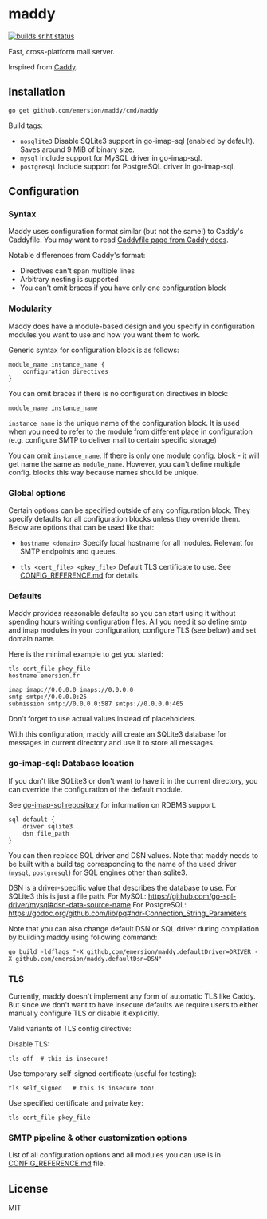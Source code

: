 # maddy

[![builds.sr.ht status](https://builds.sr.ht/~emersion/maddy.svg)](https://builds.sr.ht/~emersion/maddy?)

Fast, cross-platform mail server.

Inspired from [Caddy](https://github.com/mholt/caddy).

## Installation

```shell
go get github.com/emersion/maddy/cmd/maddy
```

Build tags:
* `nosqlite3`
  Disable SQLite3 support in go-imap-sql (enabled by default). Saves around 9
  MiB of binary size.
* `mysql`
  Include support for MySQL driver in go-imap-sql.
* `postgresql`
  Include support for PostgreSQL driver in go-imap-sql.

## Configuration

### Syntax

Maddy uses configuration format similar (but not the same!) to Caddy's
Caddyfile.  You may want to read [Caddyfile page from Caddy docs](https://caddyserver.com/docs/caddyfile).

Notable differences from Caddy's format:
* Directives can't span multiple lines
* Arbitrary nesting is supported
* You can't omit braces if you have only one configuration block

### Modularity

Maddy does have a module-based design and you specify in configuration modules
you want to use and how you want them to work.

Generic syntax for configuration block is as follows:
```
module_name instance_name {
    configuration_directives
}
```
You can omit braces if there is no configuration directives in block:
```
module_name instance_name
```

`instance_name` is the unique name of the configuration block. It is used when
you need to refer to the module from different place in configuration (e.g.
configure SMTP to deliver mail to certain specific storage)

You can omit `instance_name`. If there is only one module config. block - it
will get name the same as `module_name`. However, you can't define multiple
config. blocks this way because names should be unique.

### Global options

Certain options can be specified outside of any configuration block. They
specify defaults for all configuration blocks unless they override them. Below
are options that can be used like that:

* `hostname <domain>`
  Specify local hostname for all modules. Relevant for SMTP endpoints and queues.

* `tls <cert_file> <pkey_file>`
  Default TLS certificate to use. See
  [CONFIG_REFERENCE.md](CONFIG_REFERENCE.md) for details.

### Defaults

Maddy provides reasonable defaults so you can start using it without spending
hours writing configuration files. All you need it so define smtp and imap
modules in your configuration, configure TLS (see below) and set domain name.

Here is the minimal example to get you started:
```
tls cert_file pkey_file
hostname emersion.fr

imap imap://0.0.0.0 imaps://0.0.0.0
smtp smtp://0.0.0.0:25
submission smtp://0.0.0.0:587 smtps://0.0.0.0:465
```
Don't forget to use actual values instead of placeholders.

With this configuration, maddy will create an SQLite3 database for messages in
current directory and use it to store all messages.

### go-imap-sql: Database location

If you don't like SQLite3 or don't want to have it in the current directory,
you can override the configuration of the default module.

See [go-imap-sql repository](https://github.com/foxcpp/go-imap-sql) for
information on RDBMS support.

```
sql default {
    driver sqlite3
    dsn file_path
}
```

You can then replace SQL driver and DSN values. Note that maddy needs to be
built with a build tag corresponding to the name of the used driver (`mysql`,
`postgresql`) for SQL engines other than sqlite3.

DSN is a driver-specific value that describes the database to use.
For SQLite3 this is just a file path.
For MySQL: https://github.com/go-sql-driver/mysql#dsn-data-source-name
For PostgreSQL: https://godoc.org/github.com/lib/pq#hdr-Connection_String_Parameters

Note that you can also change default DSN or SQL driver during compilation
by building maddy using following command:
```shell
go build -ldflags "-X github,com/emersion/maddy.defaultDriver=DRIVER -X github.com/emersion/maddy.defaultDsn=DSN"
```

### TLS

Currently, maddy doesn't implement any form of automatic TLS like Caddy. But
since we don't want to have insecure defaults we require users to either
manually configure TLS or disable it explicitly.

Valid variants of TLS config directive:

Disable TLS:
```
tls off  # this is insecure!
```

Use temporary self-signed certificate (useful for testing):
```
tls self_signed   # this is insecure too!
```

Use specified certificate and private key:
```
tls cert_file pkey_file
```

### SMTP pipeline & other customization options 

List of all configuration options and all modules you can use is in
[CONFIG_REFERENCE.md](CONFIG_REFERENCE.md) file.

## License

MIT
